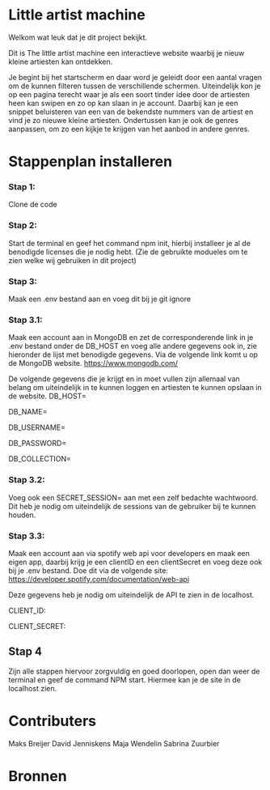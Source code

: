 # Little artist machine
Welkom wat leuk dat je dit project bekijkt.

Dit is The little artist machine een interactieve website waarbij je nieuw kleine artiesten kan ontdekken. 

Je begint bij het startscherm en daar word je geleidt door een aantal vragen om de kunnen filteren tussen de verschillende schermen. Uiteindelijk kon je op een pagina terecht waar je als een soort tinder idee door de artiesten heen kan swipen en zo op kan slaan in je account. Daarbij kan je een snippet beluisteren van een van de bekendste nummers van de artiest en vind je zo nieuwe kleine artiesten. Ondertussen kan je ook de genres aanpassen, om zo een kijkje te krijgen van het aanbod in andere genres. 

# Stappenplan installeren

### Stap 1: 
Clone de code 

### Stap 2: 
Start de terminal en geef het command npm init, hierbij installeer je al de benodigde licenses die je nodig hebt. (Zie de gebruikte modueles om te zien welke wij gebruiken in dit project)

### Stap 3: 
Maak een .env bestand aan en voeg dit bij je git ignore

### Stap 3.1: 
Maak een account aan in MongoDB en zet de corresponderende link in je .env bestand onder de DB_HOST en voeg alle andere gegevens ook in, zie hieronder de lijst met benodigde gegevens.
Via de volgende link komt u op de MongoDB website.
https://www.mongodb.com/  

De volgende gegevens die je krijgt en in moet vullen zijn allemaal van belang om uiteindelijk in te kunnen loggen en artiesten te kunnen opslaan in de website.
DB_HOST= 

DB_NAME=

DB_USERNAME=

DB_PASSWORD=

DB_COLLECTION=

### Stap 3.2: 
Voeg ook een SECRET_SESSION= aan met een zelf bedachte wachtwoord. Dit heb je nodig om uiteindelijk de sessions van de gebruiker bij te kunnen houden.

### Stap 3.3: 
Maak een account aan via spotify web api voor developers en maak een eigen app, daarbij krijg je een clientID en een clientSecret en voeg deze ook bij je .env bestand. 
Doe dit via de volgende site: https://developer.spotify.com/documentation/web-api 

Deze gegevens heb je nodig om uiteindelijk de API te zien in de localhost.

CLIENT_ID:

CLIENT_SECRET: 

## Stap 4 
Zijn alle stappen hiervoor zorgvuldig en goed doorlopen, open dan weer de terminal en geef de command NPM start. Hiermee kan je de site in de localhost zien.

# Contributers 
Maks Breijer
David Jenniskens
Maja Wendelin
Sabrina Zuurbier


# Bronnen


